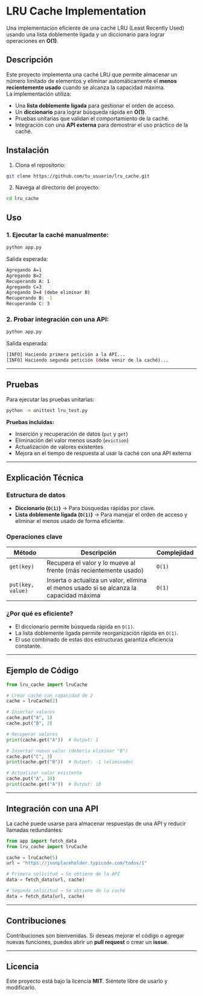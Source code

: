 # LRU Cache Implementation
Una implementación eficiente de una caché LRU (Least Recently Used) usando una lista doblemente ligada y un diccionario para lograr operaciones en **O(1)**.


## Descripción
Este proyecto implementa una caché LRU que permite almacenar un número limitado de elementos y eliminar automáticamente el **menos recientemente usado** cuando se alcanza la capacidad máxima.  
La implementación utiliza:  
- Una **lista doblemente ligada** para gestionar el orden de acceso.  
- Un **diccionario** para lograr búsqueda rápida en **O(1)**.  
- Pruebas unitarias que validan el comportamiento de la caché.  
- Integración con una **API externa** para demostrar el uso práctico de la caché.  


## Instalación
1. Clona el repositorio:  
```bash
git clone https://github.com/tu_usuario/lru_cache.git
```

2. Navega al directorio del proyecto:  
```bash
cd lru_cache
```


## Uso
### 1. Ejecutar la caché manualmente:
```bash
python app.py
```

Salida esperada:
```bash
Agregando A=1
Agregando B=2
Recuperando A: 1
Agregando C=3
Agregando D=4 (debe eliminar B)
Recuperando B: -1
Recuperando C: 3
```

### 2. Probar integración con una API:
```bash
python app.py
```

Salida esperada:
```bash
[INFO] Haciendo primera petición a la API...
[INFO] Haciendo segunda petición (debe venir de la caché)...
```

---

## Pruebas
Para ejecutar las pruebas unitarias:  
```bash
python -m unittest lru_test.py
```

**Pruebas incluidas:**  
- Inserción y recuperación de datos (`put` y `get`)  
- Eliminación del valor menos usado (`eviction`)  
- Actualización de valores existentes  
- Mejora en el tiempo de respuesta al usar la caché con una API externa  

---

## Explicación Técnica
### Estructura de datos
- **Diccionario (`O(1)`)** → Para búsquedas rápidas por clave.  
- **Lista doblemente ligada (`O(1)`)** → Para manejar el orden de acceso y eliminar el menos usado de forma eficiente.  

### Operaciones clave
| Método | Descripción | Complejidad |
|--------|-------------|-------------|
| `get(key)` | Recupera el valor y lo mueve al frente (más recientemente usado) | `O(1)` |
| `put(key, value)` | Inserta o actualiza un valor, elimina el menos usado si se alcanza la capacidad máxima | `O(1)` |

### ¿Por qué es eficiente?
- El diccionario permite búsqueda rápida en `O(1)`.  
- La lista doblemente ligada permite reorganización rápida en `O(1)`.  
- El uso combinado de estas dos estructuras garantiza eficiencia constante.  

---

## Ejemplo de Código
```python
from lru_cache import lruCache

# Crear caché con capacidad de 2
cache = lruCache(2)

# Insertar valores
cache.put("A", 1)
cache.put("B", 2)

# Recuperar valores
print(cache.get("A"))  # Output: 1

# Insertar nuevo valor (debería eliminar "B")
cache.put("C", 3)
print(cache.get("B"))  # Output: -1 (eliminado)

# Actualizar valor existente
cache.put("A", 10)
print(cache.get("A"))  # Output: 10
```

---

## Integración con una API
La caché puede usarse para almacenar respuestas de una API y reducir llamadas redundantes:  
```python
from app import fetch_data
from lru_cache import lruCache

cache = lruCache(5)
url = "https://jsonplaceholder.typicode.com/todos/1"

# Primera solicitud → Se obtiene de la API
data = fetch_data(url, cache)

# Segunda solicitud → Se obtiene de la caché
data = fetch_data(url, cache)
```

---

## Contribuciones
Contribuciones son bienvenidas. Si deseas mejorar el código o agregar nuevas funciones, puedes abrir un **pull request** o crear un **issue**.

---

## Licencia
Este proyecto está bajo la licencia **MIT**. Siéntete libre de usarlo y modificarlo.  


